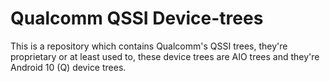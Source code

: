 # Qualcomm QSSI Device-trees
This is a repository which contains Qualcomm's QSSI trees, they're proprietary or at least used to, these device trees are AIO trees and they're Android 10 (Q) device trees. 

